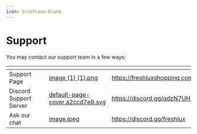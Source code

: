 ```yaml
---
icon: briefcase-blank
---
```


# Support

You may contact our support team in a few ways:

<table data-view="cards"><thead><tr><th></th><th></th><th></th><th data-hidden data-card-cover data-type="files"></th><th data-hidden data-card-target data-type="content-ref"></th></tr></thead><tbody><tr><td>Support Page</td><td></td><td></td><td><a href="../.gitbook/assets/image (1) (1).png">image (1) (1).png</a></td><td><a href="https://freshluxshopping.com/support">https://freshluxshopping.com/support</a></td></tr><tr><td>Discord Support Server</td><td></td><td></td><td><a href="../.gitbook/assets/default-page-cover.a2ccd7e9.svg">default-page-cover.a2ccd7e9.svg</a></td><td><a href="https://discord.gg/qdzN7UHEb8">https://discord.gg/qdzN7UHEb8</a></td></tr><tr><td>Ask our chat</td><td></td><td></td><td><a href="../.gitbook/assets/image.jpeg">image.jpeg</a></td><td><a href="https://discord.gg/freshlux">https://discord.gg/freshlux</a></td></tr></tbody></table>
